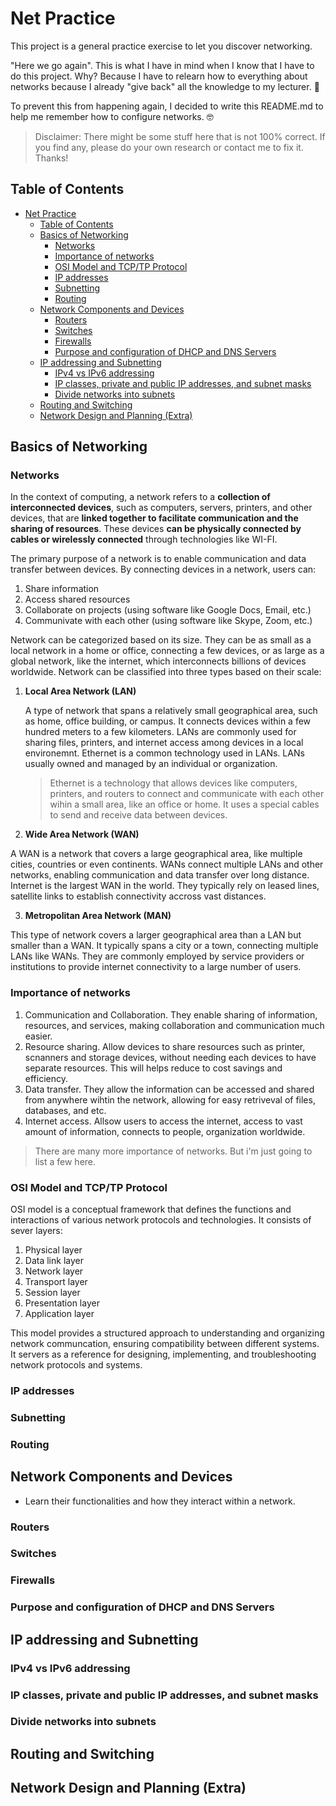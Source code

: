 # Net Practice

This project is a general practice exercise to let you discover networking.

"Here we go again". This is what I have in mind when I know that I have to do this project. Why? Because I have to relearn how to everything about networks because I already "give back" all the knowledge to my lecturer. 🤡

To prevent this from happening again, I decided to write this README.md to help me remember how to configure networks. 🤓

> Disclaimer: There might be some stuff here that is not 100% correct. If you find any, please do your own research or contact me to fix it. Thanks!

## Table of Contents

- [Net Practice](#net-practice)
  - [Table of Contents](#table-of-contents)
  - [Basics of Networking](#basics-of-networking)
    - [Networks](#networks)
    - [Importance of networks](#importance-of-networks)
    - [OSI Model and TCP/TP Protocol](#osi-model-and-tcptp-protocol)
    - [IP addresses](#ip-addresses)
    - [Subnetting](#subnetting)
    - [Routing](#routing)
  - [Network Components and Devices](#network-components-and-devices)
    - [Routers](#routers)
    - [Switches](#switches)
    - [Firewalls](#firewalls)
    - [Purpose and configuration of DHCP and DNS Servers](#purpose-and-configuration-of-dhcp-and-dns-servers)
  - [IP addressing and Subnetting](#ip-addressing-and-subnetting)
    - [IPv4 vs IPv6 addressing](#ipv4-vs-ipv6-addressing)
    - [IP classes, private and public IP addresses, and subnet masks](#ip-classes-private-and-public-ip-addresses-and-subnet-masks)
    - [Divide networks into subnets](#divide-networks-into-subnets)
  - [Routing and Switching](#routing-and-switching)
  - [Network Design and Planning (Extra)](#network-design-and-planning-extra)

## Basics of Networking

### Networks

In the context of computing, a network refers to a **collection of interconnected devices**, such as computers, servers, printers, and other devices, that are **linked together to facilitate communication and the sharing of resources**. These devices **can be physically connected by cables or wirelessly connected** through technologies like WI-FI.

The primary purpose of a network is to enable communication and data transfer between devices. By connecting devices in a network, users can:

1. Share information
2. Access shared resources
3. Collaborate on projects (using software like Google Docs, Email, etc.)
4. Communivate with each other (using software like Skype, Zoom, etc.)

Network can be categorized based on its size. They can be as small as a local network in a home or office, connecting a few devices, or as large as a global network, like the internet, which interconnects billions of devices worldwide. Network can be classified into three types based on their scale:

1. **Local Area Network (LAN)**
   
   A type of network that spans a relatively small geographical area, such as home, office building, or campus. It connects devices within a few hundred meters to a few kilometers. LANs are commonly used for sharing files, printers, and internet access among devices in a local environemnt. Ethernet is a common technology used in LANs. LANs usually owned and managed by an individual or organization.

   > Ethernet is a technology that allows devices like computers, printers, and routers to connect and communicate with each other wihin a small area, like an office or home. It uses a special cables to send and receive data between devices.

2. **Wide Area Network (WAN)**

  A WAN is a network that covers a large geographical area, like multiple cities, countries or even continents. WANs connect multiple LANs and other networks, enabling communication and data transfer over long distance. Internet is the largest WAN in the world. They typically rely on leased lines, satellite links to establish connectivity accross vast distances.

3. **Metropolitan Area Network (MAN)**

  This type of network covers a larger geographical area than a LAN but smaller than a WAN. It typically spans a city or a town, connecting multiple LANs like WANs. They are commonly employed by service providers or institutions to provide internet connectivity to a large number of users.

### Importance of networks

1. Communication and Collaboration. They enable sharing of information, resources, and services, making collaboration and communication much easier.
2. Resource sharing. Allow devices to share resources such as printer, scnanners and storage devices, without needing each devices to have separate resources. This will helps reduce to cost savings and efficiency.
3. Data transfer. They allow the information can be accessed and shared from anywhere wihtin the network, allowing for easy retriveval of files, databases, and etc.
4. Internet access. Allsow users to access the internet, access to vast amount of information, connects to people, organization worldwide.

> There are many more importance of networks. But i'm just going to list a few here.

### OSI Model and TCP/TP Protocol

OSI model is a conceptual framework that defines the functions and interactions of various network protocols and technologies. It consists of sever layers:

1. Physical layer
2. Data link layer
3. Network layer
4. Transport layer
5. Session layer
6. Presentation layer
7. Application layer

This model provides a structured approach to understanding and organizing network communcation, ensuring compatibility between different systems. It servers as a reference for designing, implementing, and troubleshooting network protocols and systems.

### IP addresses

### Subnetting

### Routing

## Network Components and Devices

- Learn their functionalities and how they interact within a network.

### Routers

### Switches

### Firewalls

### Purpose and configuration of DHCP and DNS Servers

## IP addressing and Subnetting

### IPv4 vs IPv6 addressing

### IP classes, private and public IP addresses, and subnet masks

### Divide networks into subnets

## Routing and Switching

## Network Design and Planning (Extra)
